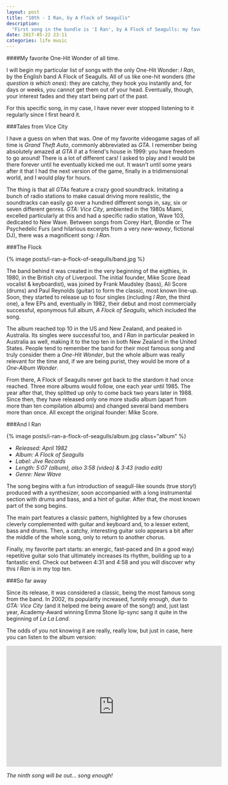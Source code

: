 ```yaml
---
layout: post
title: "10th - I Ran, by A Flock of Seagulls"
description:
  "First song in the bundle is 'I Ran', by A Flock of Seagulls: my favorite of one-hit wonder all time."
date: 2017-05-22 23:11
categories: life music
---
```


####My favorite One-Hit Wonder of all time.

I will begin my particular list of songs with the only One-Hit Wonder: *I Ran*, by the English band A Flock of Seagulls. All of us like one-hit wonders (*the question is which ones*): they are catchy, they hook you instantly and, for days or weeks, you cannot get them out of your head. Eventually, though, your interest fades and they start being part of the past.

For this specific song, in my case, I have never ever stopped listening to it regularly since I first heard it.

###Tales from Vice City

I have a guess on when that was. One of my favorite videogame sagas of all time is *Grand Theft Auto*, commonly abbreviated as *GTA*. I remember being absolutely amazed at *GTA II* at a friend's house in 1999: you have freedom to go around! There is a lot of different cars! I asked to play and I would be there forever until he eventually kicked me out. It wasn't until some years after it that I had the next version of the game, finally in a tridimensional world, and I would play for hours.

The thing is that all *GTAs* feature a crazy good soundtrack. Imitating a bunch of radio stations to make casual driving more realistic, the soundtracks can easily go over a hundred different songs in, say, six or seven different genres. *GTA: Vice City*, ambiented in the 1980s Miami, excelled particularly at this and had a specific radio station, Wave 103, dedicated to New Wave. Between songs from Corey Hart, Blondie or The Psychedelic Furs (and hilarious excerpts from a very *new-wavey*, fictional DJ), there was a magnificent song: *I Ran*.

###The Flock

{% image posts/i-ran-a-flock-of-seagulls/band.jpg %}

The band behind it was created in the very beginning of the eigthies, in 1980, in the British city of Liverpool. The initial founder, Mike Score (lead vocalist & keyboardist), was joined by Frank Maudsley (bass), Ali Score (drums) and Paul Reynolds (guitar) to form the classic, most known line-up. Soon, they started to release up to four singles (including *I Ran*, the third one), a few EPs and, eventually in 1982, their debut and most commercially successful, eponymous full album, *A Flock of Seagulls*, which included the song.

The album reached top 10 in the US and New Zealand, and peaked in Australia. Its singles were successful too, and *I Ran* in particular peaked in Australia as well, making it to the top ten in both New Zealand in the United States. People tend to remember the band for their most famous song and truly consider them a *One-Hit Wonder*, but the whole album was really relevant for the time and, if we are being purist, they would be more of a *One-Album Wonder*.

From there, A Flock of Seagulls never got back to the stardom it had once reached. Three more albums would follow, one each year until 1985. The year after that, they splitted up only to come back two years later in 1988. Since then, they have released only one more studio album (apart from more than ten compilation albums) and changed several band members more than once. All except the original founder: Mike Score.

###And I Ran

{% image posts/i-ran-a-flock-of-seagulls/album.jpg class="album" %}

* *Released: April 1982*
* *Album: A Flock of Seagulls*
* *Label: Jive Records*
* *Length: 5:07 (album), also 3:58 (video) & 3:43 (radio edit)*
* *Genre: New Wave*

The song begins with a fun introduction of seagull-like sounds (true story!) produced with a synthesizer, soon accompanied with a long instrumental section with drums and bass, and a hint of guitar. After that, the most known part of the song begins.

The main part features a classic pattern, highlighted by a few choruses cleverly complemented with guitar and keyboard and, to a lesser extent, bass and drums. Then, a catchy, interesting guitar solo appears a bit after the middle of the whole song, only to return to another chorus.

Finally, my favorite part starts: an energic, fast-paced and (in a good way) repetitive guitar solo that ultimately increases its rhythm, building up to a fantastic end. Check out between 4:31 and 4:58 and you will discover why this *I Ran* is in my top ten.

###So far away

Since its release, it was considered a classic, being the most famous song from the band. In 2002, its popularity increased, funnily enough, due to *GTA: Vice City* (and it helped me being aware of the song!) and, just last year, Academy-Award winning Emma Stone lip-sync sang it quite in the beginning of *La La Land*.

The odds of you not knowing it are really, really low, but just in case, here you can listen to the album version:

<iframe width="560" height="315" src="https://www.youtube.com/embed/BJ7NVjZ-Eyg" frameborder="0" allowfullscreen class="youtube"></iframe>

*The ninth song will be out... song enough!*
